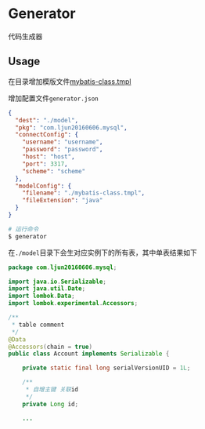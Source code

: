 # Generator

代码生成器

## Usage

在目录增加模版文件[mybatis-class.tmpl](./mybatis-class.tmpl)

增加配置文件`generator.json`

```json
{
  "dest": "./model",
  "pkg": "com.ljun20160606.mysql",
  "connectConfig": {
    "username": "username",
    "password": "password",
    "host": "host",
    "port": 3317,
    "scheme": "scheme"
  },
  "modelConfig": {
    "filename": "./mybatis-class.tmpl",
    "fileExtension": "java"
  }
}
```

```sh
# 运行命令
$ generator
```

在`./model`目录下会生对应实例下的所有表，其中单表结果如下

```java
package com.ljun20160606.mysql;

import java.io.Serializable;
import java.util.Date;
import lombok.Data;
import lombok.experimental.Accessors;

/**
 * table comment
 */
@Data
@Accessors(chain = true)
public class Account implements Serializable {

    private static final long serialVersionUID = 1L;

    /**
     * 自增主键 关联id
     */
    private Long id;

    ...
```
